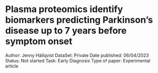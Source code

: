 # Plasma proteomics identify biomarkers predicting Parkinson’s disease up to 7 years before symptom onset

Author: Jenny Hällqvist
DataSet: Private
Date published: 06/04/2023
Status: Not started
Task: Early Diagnosis
Type of paper: Experimental article